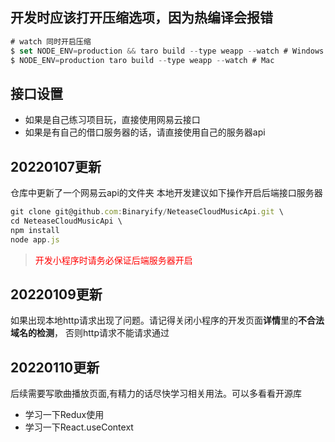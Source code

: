 ## 开发时应该打开压缩选项，因为热编译会报错

```js
# watch 同时开启压缩
$ set NODE_ENV=production && taro build --type weapp --watch # Windows
$ NODE_ENV=production taro build --type weapp --watch # Mac
```

## 接口设置
* 如果是自己练习项目玩，直接使用网易云接口
* 如果是有自己的借口服务器的话，请直接使用自己的服务器api
## 20220107更新
仓库中更新了一个网易云api的文件夹
本地开发建议如下操作开启后端接口服务器
```js
git clone git@github.com:Binaryify/NeteaseCloudMusicApi.git \
cd NeteaseCloudMusicApi \
npm install 
node app.js
```
> <font color='red'>开发小程序时请务必保证后端服务器开启</font> 

## 20220109更新
如果出现本地http请求出现了问题。请记得关闭小程序的开发页面**详情**里的**不合法域名的检测**， 否则http请求不能请求通过

## 20220110更新
后续需要写歌曲播放页面,有精力的话尽快学习相关用法。可以多看看开源库
* 学习一下Redux使用
* 学习一下React.useContext
